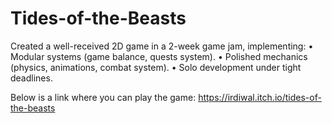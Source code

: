 # Tides-of-the-Beasts
Created a well-received 2D game in a 2-week game jam, implementing: 
  • Modular systems (game balance, quests system). 
  • Polished mechanics (physics, animations, combat system). 
  • Solo development under tight deadlines.

Below is a link where you can play the game:
  https://irdiwal.itch.io/tides-of-the-beasts
